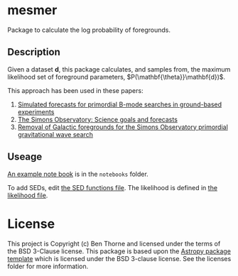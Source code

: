 # mesmer

Package to calculate the log probability of foregrounds.

## Description

Given a dataset $\mathbf{d}$, this package calculates, and samples from, the maximum 
likelihood set of foreground parameters, $P(\mathbf{\theta}}\mathbf{d})$.

This approach has been used in these papers:

1. [Simulated forecasts for primordial B-mode searches in ground-based experiments](https://arxiv.org/abs/1608.00551)
2. [The Simons Observatory: Science goals and forecasts](https://arxiv.org/abs/1808.07445)
3. [Removal of Galactic foregrounds for the Simons Observatory primordial gravitational wave search](https://arxiv.org/abs/1905.08888)

## Useage

[An example note book](notebooks/example.ipynb) is in the `notebooks` folder.

To add SEDs, edit [the SED functions file](mesmer/seds.py). The likelihood is defined in [the likelihood file](mesmer/likelihood.py).

# License

This project is Copyright (c) Ben Thorne and licensed under
the terms of the BSD 3-Clause license. This package is based upon
the [Astropy package template](https://github.com/astropy/package-template)
which is licensed under the BSD 3-clause license. See the licenses folder for
more information.


